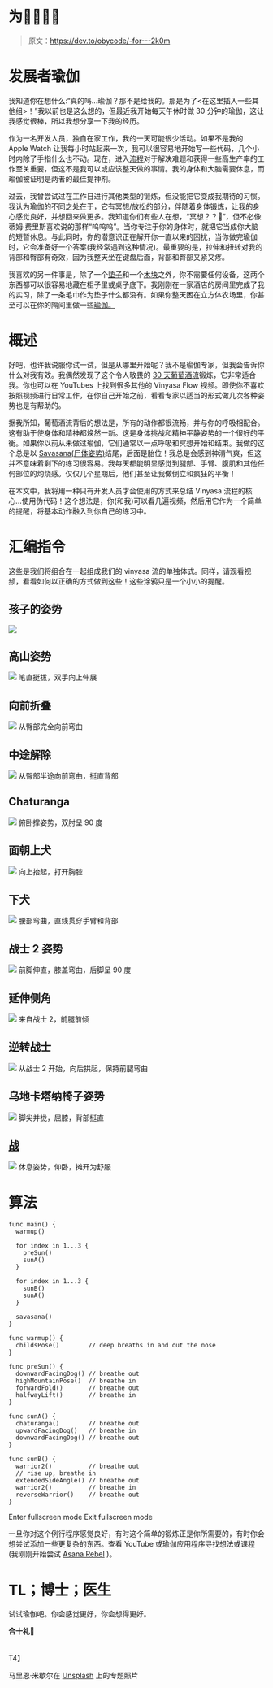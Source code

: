 # 为👩‍💻👨‍💻

> 原文：<https://dev.to/obycode/-for---2k0m>

# 发展者瑜伽

我知道你在想什么:“真的吗...瑜伽？那不是给我的。那是为了<在这里插入一些其他组>！”我以前也是这么想的，但最近我开始每天午休时做 30 分钟的瑜伽，这让我感觉很棒，所以我想分享一下我的经历。

作为一名开发人员，独自在家工作，我的一天可能很少活动。如果不是我的 Apple Watch 让我每小时站起来一次，我可以很容易地开始写一些代码，几个小时内除了手指什么也不动。现在，进入[流程](https://en.wikipedia.org/wiki/Flow_(psychology))对于解决难题和获得一些高生产率的工作至关重要，但这不是我可以或应该整天做的事情。我的身体和大脑需要休息，而瑜伽被证明是两者的最佳提神剂。

过去，我曾尝试过在工作日进行其他类型的锻炼，但没能把它变成我期待的习惯。我认为瑜伽的不同之处在于，它有冥想/放松的部分，伴随着身体锻炼，让我的身心感觉良好，并想回来做更多。我知道你们有些人在想，“冥想？？🤨”，但不必像蒂姆·费里斯喜欢说的那样“呜呜呜”。当你专注于你的身体时，就把它当成你大脑的短暂休息。与此同时，你的潜意识正在解开你一直以来的困扰，当你做完瑜伽时，它会准备好一个答案(我经常遇到这种情况)。最重要的是，拉伸和扭转对我的背部和臀部有奇效，因为我整天坐在键盘后面，背部和臀部又紧又疼。

我喜欢的另一件事是，除了一个[垫子](http://amzn.to/2GDX85G)和一个[木块](http://amzn.to/2ELkCt4)之外，你不需要任何设备，这两个东西都可以很容易地藏在柜子里或桌子底下。我刚刚在一家酒店的房间里完成了我的实习，除了一条毛巾作为垫子什么都没有。如果你整天困在立方体农场里，你甚至可以在你的隔间里做一些[瑜伽。](https://www.entrepreneur.com/article/279988)

# 概述

好吧，也许我说服你试一试，但是从哪里开始呢？我不是瑜伽专家，但我会告诉你什么对我有效。我偶然发现了这个令人敬畏的 [30 天葡萄酒流](https://www.welcometotheonepercent.com/vinyasa-flow-yoga/)锻炼，它非常适合我。你也可以在 YouTubes 上找到很多其他的 Vinyasa Flow 视频。即使你不喜欢按照视频进行日常工作，在你自己开始之前，看看专家以适当的形式做几次各种姿势也是有帮助的。

据我所知，葡萄酒流背后的想法是，所有的动作都很流畅，并与你的呼吸相配合。这有助于使身体和精神都焕然一新。这是身体挑战和精神平静姿势的一个很好的平衡。如果你以前从未做过瑜伽，它们通常以一点呼吸和冥想开始和结束。我做的这个总是以 [Savasana(尸体姿势)](https://www.google.com/search?tbm=isch&as_q=savasana)结尾，后面是胎位！我总是会感到神清气爽，但这并不意味着剩下的练习很容易。我每天都能明显感觉到腿部、手臂、腹肌和其他任何部位的灼烧感。仅仅几个星期后，他们甚至让我做倒立和疯狂的平衡！

在本文中，我将用一种只有开发人员才会使用的方式来总结 Vinyasa 流程的核心...使用伪代码！这个想法是，你(和我)可以看几遍视频，然后用它作为一个简单的提醒，将基本动作融入到你自己的练习中。

# 汇编指令

这些是我们将组合在一起组成我们的 vinyasa 流的单独体式。同样，请观看视频，看看如何以正确的方式做到这些！这些涂鸦只是一个小小的提醒。

## 孩子的姿势

[![](../Images/a3ecf9d032f1b217652a2e1375f0afe2.png)](https://res.cloudinary.com/practicaldev/image/fetch/s--m0CaYTD2--/c_limit%2Cf_auto%2Cfl_progressive%2Cq_auto%2Cw_880/http://xn--s28hk2c.ws/images/yoga/ChildsPose.png)

## 高山姿势

[![](../Images/2d0c477ad678accb62d94a9cb3ac877a.png)](https://res.cloudinary.com/practicaldev/image/fetch/s--SBrcVN3A--/c_limit%2Cf_auto%2Cfl_progressive%2Cq_auto%2Cw_880/http://xn--s28hk2c.ws/images/yoga/HighMountainPose.png) 
笔直挺拔，双手向上伸展

## 向前折叠

[![](../Images/00d6dfed14f9d3dbf2d7b2d5feb9e320.png)](https://res.cloudinary.com/practicaldev/image/fetch/s--pIBXryZ---/c_limit%2Cf_auto%2Cfl_progressive%2Cq_auto%2Cw_880/http://xn--s28hk2c.ws/images/yoga/ForwardFold.png) 
从臀部完全向前弯曲

## 中途解除

[![](../Images/1cca05ffa61265bc5b4a8e72df6367c2.png)](https://res.cloudinary.com/practicaldev/image/fetch/s--YxVOVAWE--/c_limit%2Cf_auto%2Cfl_progressive%2Cq_auto%2Cw_880/http://xn--s28hk2c.ws/images/yoga/HalfwayLift.png) 
从臀部半途向前弯曲，挺直背部

## Chaturanga

[![](../Images/c47f1b1d395ce1bccbeaf7dd62487c68.png)](https://res.cloudinary.com/practicaldev/image/fetch/s--2VlxGQCm--/c_limit%2Cf_auto%2Cfl_progressive%2Cq_auto%2Cw_880/http://xn--s28hk2c.ws/images/yoga/Chaturanga.png) 
俯卧撑姿势，双肘呈 90 度

## 面朝上犬

[![](../Images/587de58371fc4b5ddc8e081a263c7306.png)](https://res.cloudinary.com/practicaldev/image/fetch/s--UseLpgLc--/c_limit%2Cf_auto%2Cfl_progressive%2Cq_auto%2Cw_880/http://xn--s28hk2c.ws/images/yoga/UpwardFacingDog.png) 
向上抬起，打开胸腔

## 下犬

[![](../Images/cd34bded4b6fd3b4b4d8d7e94bccf6de.png)](https://res.cloudinary.com/practicaldev/image/fetch/s--CWiyVlfV--/c_limit%2Cf_auto%2Cfl_progressive%2Cq_auto%2Cw_880/http://xn--s28hk2c.ws/images/yoga/DownwardFacingDog.png) 
腰部弯曲，直线贯穿手臂和背部

## 战士 2 姿势

[![](../Images/c234eeddfd27a2601e1d80b740c86934.png)](https://res.cloudinary.com/practicaldev/image/fetch/s--U8sWYfmU--/c_limit%2Cf_auto%2Cfl_progressive%2Cq_auto%2Cw_880/http://xn--s28hk2c.ws/images/yoga/Warrior2.png) 
前脚伸直，膝盖弯曲，后脚呈 90 度

## 延伸侧角

[![](../Images/5b98d83215f7259c7f97eb1fe8baee38.png)](https://res.cloudinary.com/practicaldev/image/fetch/s--isPK3mtE--/c_limit%2Cf_auto%2Cfl_progressive%2Cq_auto%2Cw_880/http://xn--s28hk2c.ws/images/yoga/ExtendedSideAngle.png) 
来自战士 2，前腿前倾

## 逆转战士

[![](../Images/d86777b60537244c2c0e1d5317cc2bd5.png)](https://res.cloudinary.com/practicaldev/image/fetch/s--D4J5vfn8--/c_limit%2Cf_auto%2Cfl_progressive%2Cq_auto%2Cw_880/http://xn--s28hk2c.ws/images/yoga/ReverseWarrior.png) 
从战士 2 开始，向后拱起，保持前腿弯曲

## 乌地卡塔纳椅子姿势

[![](../Images/ea4b09eff1b9ed5690fe0e28c65d4cbc.png)](https://res.cloudinary.com/practicaldev/image/fetch/s--ZuyCGmXz--/c_limit%2Cf_auto%2Cfl_progressive%2Cq_auto%2Cw_880/http://xn--s28hk2c.ws/images/yoga/UtkatasanaChairPose.png) 
脚尖并拢，屈膝，背部挺直

## [战](#savasana)

[![](../Images/bfd0e97753473d7d4ea341ef1b43b814.png)](https://res.cloudinary.com/practicaldev/image/fetch/s--yU-fTEQ8--/c_limit%2Cf_auto%2Cfl_progressive%2Cq_auto%2Cw_880/http://xn--s28hk2c.ws/images/yoga/Savasana.png) 
休息姿势，仰卧，摊开为舒服

# 算法

```
func main() {
  warmup()

  for index in 1...3 {
    preSun()
    sunA()
  }

  for index in 1...3 {
    sunB()
    sunA()
  }

  savasana()
}

func warmup() {
  childsPose()        // deep breaths in and out the nose
}

func preSun() {
  downwardFacingDog() // breathe out
  highMountainPose()  // breathe in
  forwardFold()       // breathe out
  halfwayLift()       // breathe in
}

func sunA() {
  chaturanga()        // breathe out
  upwardFacingDog()   // breathe in
  downwardFacingDog() // breathe out
}

func sunB() {
  warrior2()          // breathe out
  // rise up, breathe in
  extendedSideAngle() // breathe out
  warrior2()          // breathe in
  reverseWarrior()    // breathe out
} 
```

Enter fullscreen mode Exit fullscreen mode

一旦你对这个例行程序感觉良好，有时这个简单的锻炼正是你所需要的，有时你会想尝试添加一些更复杂的东西。查看 YouTube 或瑜伽应用程序寻找想法或课程(我刚刚开始尝试 [Asana Rebel](https://asanarebel.com) )。

# TL；博士；医生

试试瑜伽吧。你会感觉更好，你会想得更好。

**合十礼🙏**

###### 
  T4】

马里恩·米歇尔在 [Unsplash](https://unsplash.com/search/photos/yoga-silhouette?utm_source=unsplash&utm_medium=referral&utm_content=creditCopyText) 上的专题照片